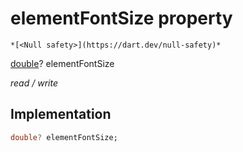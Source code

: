 


# elementFontSize property




    *[<Null safety>](https://dart.dev/null-safety)*


[double](https://api.flutter.dev/flutter/dart-core/double-class.html)? elementFontSize
  
_read / write_






## Implementation

```dart
double? elementFontSize;


```







